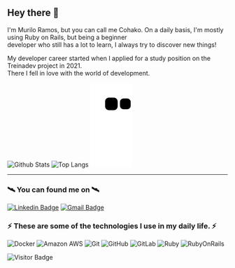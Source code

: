## Hey there 👋

I'm Murilo Ramos, but you can call me Cohako.
On a daily basis, I'm mostly using Ruby on Rails, but being a beginner\
developer who still has a lot to learn, I always try to discover new things!

My developer career started when I applied for a study position on the Treinadev project in 2021.\
There I fell in love with the world of development.

![Github Stats](https://github-readme-stats.vercel.app/api?username=cohako&count_private=true&show_icons=true&include_all_commits=true&theme=radical)
![Top Langs](https://github-readme-stats.vercel.app/api/top-langs/?username=cohako&hide=TeX&layout=compact&theme=radical)
![Snakesss](https://github.com/cohako/cohako/blob/output/github-contribution-grid-snake.svg)

---
### 🛰️ You can found me on 🛰️

[![Linkedin Badge](https://img.shields.io/badge/-Murilo_Ramos-blue?style=flat-square&logo=Linkedin&logoColor=white&link=https://www.linkedin.com/in/diana-regina/)](https://www.linkedin.com/in/muriloramos/)
[![Gmail Badge](https://img.shields.io/badge/-murilo.ramos@rebase.com.br-c14438?style=flat-square&logo=Gmail&logoColor=white&link=mailto:dianareginadr19@gmail.com)](mailto:murilo.ramos@rebase.com.br)

### ⚡ These are some of the technologies I use in my daily life. ⚡

![Docker](https://img.shields.io/badge/-Docker-black?style=flat-square&logo=docker)
![Amazon AWS](https://img.shields.io/badge/Amazon%20AWS-232F3E?style=flat-square&logo=amazon-aws)
![Git](https://img.shields.io/badge/-Git-black?style=flat-square&logo=git)
![GitHub](https://img.shields.io/badge/-GitHub-181717?style=flat-square&logo=github)
![GitLab](https://img.shields.io/badge/-GitLab-FCA121?style=flat-square&logo=gitlab)
![Ruby](https://img.shields.io/badge/-Ruby-red?style=flat-square&logo=ruby)
![RubyOnRails](https://img.shields.io/badge/-RubyOnRails-red?style=flat-square&logo=rubyonrails)

![Visitor Badge](https://visitor-badge.laobi.icu/badge?page_id=cohako.cohako)

<!--
**cohako/cohako** is a ✨ _special_ ✨ repository because its `README.md` (this file) appears on your GitHub profile.

Here are some ideas to get you started:

- 🔭 I’m currently working on ...
- 🌱 I’m currently learning ...
- 👯 I’m looking to collaborate on ...
- 🤔 I’m looking for help with ...
- 💬 Ask me about ...
- 📫 How to reach me: ...
- 😄 Pronouns: ...
- ⚡ Fun fact: ...
-->
